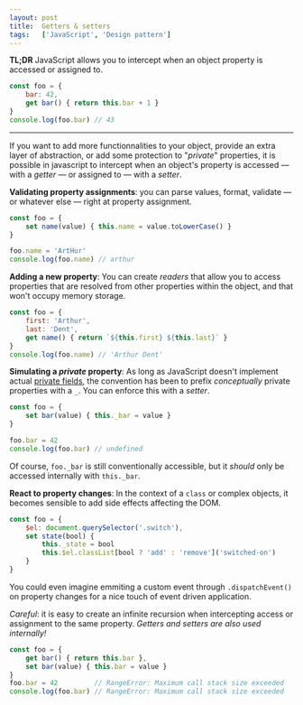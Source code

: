 ```yaml
---
layout: post
title:  Getters & setters
tags:   ['JavaScript', 'Design pattern']
---
```


**TL;DR** JavaScript allows you to intercept when an object property is accessed or assigned to.
``` javascript
const foo = {
    bar: 42,
    get bar() { return this.bar + 1 }
}
console.log(foo.bar) // 43
```

<hr>

If you want to add more functionnalities to your object, provide an extra layer of abstraction, or add some protection to "*private*" properties, it is possible in javascript to intercept when an object's property is accessed — with a *getter* — or assigned to — with a *setter*.

**Validating property assignments**: you can parse values, format, validate — or whatever else — right at property assignment. 
```javascript
const foo = {
    set name(value) { this.name = value.toLowerCase() }
}

foo.name = 'ArtHur'
console.log(foo.name) // arthur
```

**Adding a new property**: You can create *readers* that allow you to access properties that are resolved from other properties within the object, and that won't occupy memory storage.
```javascript
const foo = {
    first: 'Arthur',
    last: 'Dent',
    get name() { return `${this.first} ${this.last}` }
}
console.log(foo.name) // 'Arthur Dent'
```

**Simulating a *private* property**: As long as JavaScript doesn't implement actual [private fields](https://github.com/tc39/proposal-class-fields#private-fields), the convention has been to prefix *conceptually* private properties with a `_`. You can enforce this with a *setter*.
```javascript
const foo = {
    set bar(value) { this._bar = value }
}

foo.bar = 42
console.log(foo.bar) // undefined
```
Of course, `foo._bar` is still conventionally accessible, but it *should* only be accessed internally with `this._bar`.

**React to property changes**: In the context of a `class` or complex objects, it becomes sensible to add side effects affecting the DOM.
```javascript
const foo = {
    $el: document.querySelector('.switch'),
    set state(bool) {
        this._state = bool
        this.$el.classList[bool ? 'add' : 'remove']('switched-on')
    }
}
```
You could even imagine emmiting a custom event through `.dispatchEvent()` on property changes for a nice touch of event driven application.

*Careful*: it is easy to create an infinite recursion when intercepting access or assignment to the same property. *Getters and setters are also used internally!*
```javascript
const foo = {
    get bar() { return this.bar },
    set bar(value) { this.bar = value }
}
foo.bar = 42         // RangeError: Maximum call stack size exceeded
console.log(foo.bar) // RangeError: Maximum call stack size exceeded
```

